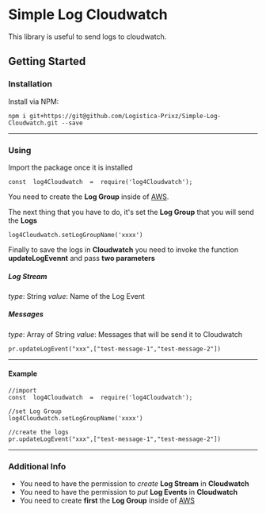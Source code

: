#  Simple Log Cloudwatch
This library is useful to send logs to cloudwatch. 

## Getting Started

### Installation
Install via NPM:
```
npm i git+https://git@github.com/Logistica-Prixz/Simple-Log-Cloudwatch.git --save
```
 ---
### Using

 Import the package once it is installed

```
const  log4Cloudwatch  =  require('log4Cloudwatch');
```
You need to create the **Log Group** inside of [AWS](https://console.aws.amazon.com/).

The next thing that you have to do, it's set the **Log Group**  that you will send the **Logs**

```
log4Cloudwatch.setLogGroupName('xxxx')
```

Finally to save the logs in **Cloudwatch** you need to invoke the function **updateLogEvennt** and pass **two parameters**

##### Log Stream
*type*: String
*value*: Name of the Log Event 

##### Messages
*type*: Array of String
*value*: Messages that will be send it to Cloudwatch

```
pr.updateLogEvent("xxx",["test-message-1","test-message-2"])
```

---
#### Example
```
//import 
const  log4Cloudwatch  =  require('log4Cloudwatch');

//set Log Group
log4Cloudwatch.setLogGroupName('xxxx')

//create the logs
pr.updateLogEvent("xxx",["test-message-1","test-message-2"])
```
---
### Additional Info

 - You need to have the permission to *create* **Log Stream** in **Cloudwatch**
 - You need to have the permission to *put* **Log Events** in **Cloudwatch**
 - You need to create **first** the **Log Group** inside of [AWS](https://console.aws.amazon.com/)
